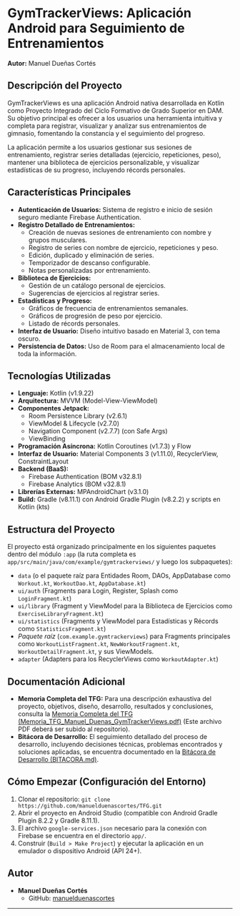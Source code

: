 # GymTrackerViews: Aplicación Android para Seguimiento de Entrenamientos

**Autor:** Manuel Dueñas Cortés

## Descripción del Proyecto

GymTrackerViews es una aplicación Android nativa desarrollada en Kotlin como Proyecto Integrado del Ciclo Formativo de Grado Superior en DAM. Su objetivo principal es ofrecer a los usuarios una herramienta intuitiva y completa para registrar, visualizar y analizar sus entrenamientos de gimnasio, fomentando la constancia y el seguimiento del progreso.

La aplicación permite a los usuarios gestionar sus sesiones de entrenamiento, registrar series detalladas (ejercicio, repeticiones, peso), mantener una biblioteca de ejercicios personalizable, y visualizar estadísticas de su progreso, incluyendo récords personales.

## Características Principales

* **Autenticación de Usuarios:** Sistema de registro e inicio de sesión seguro mediante Firebase Authentication.
* **Registro Detallado de Entrenamientos:**
    * Creación de nuevas sesiones de entrenamiento con nombre y grupos musculares.
    * Registro de series con nombre de ejercicio, repeticiones y peso.
    * Edición, duplicado y eliminación de series.
    * Temporizador de descanso configurable.
    * Notas personalizadas por entrenamiento.
* **Biblioteca de Ejercicios:**
    * Gestión de un catálogo personal de ejercicios.
    * Sugerencias de ejercicios al registrar series.
* **Estadísticas y Progreso:**
    * Gráficos de frecuencia de entrenamientos semanales.
    * Gráficos de progresión de peso por ejercicio.
    * Listado de récords personales.
* **Interfaz de Usuario:** Diseño intuitivo basado en Material 3, con tema oscuro.
* **Persistencia de Datos:** Uso de Room para el almacenamiento local de toda la información.

## Tecnologías Utilizadas

* **Lenguaje:** Kotlin (v1.9.22)
* **Arquitectura:** MVVM (Model-View-ViewModel)
* **Componentes Jetpack:**
    * Room Persistence Library (v2.6.1)
    * ViewModel & Lifecycle (v2.7.0)
    * Navigation Component (v2.7.7) (con Safe Args)
    * ViewBinding
* **Programación Asíncrona:** Kotlin Coroutines (v1.7.3) y Flow
* **Interfaz de Usuario:** Material Components 3 (v1.11.0), RecyclerView, ConstraintLayout
* **Backend (BaaS):**
    * Firebase Authentication (BOM v32.8.1)
    * Firebase Analytics (BOM v32.8.1)
* **Librerías Externas:** MPAndroidChart (v3.1.0)
* **Build:** Gradle (v8.11.1) con Android Gradle Plugin (v8.2.2) y scripts en Kotlin (kts)

## Estructura del Proyecto

El proyecto está organizado principalmente en los siguientes paquetes dentro del módulo `:app` (la ruta completa es `app/src/main/java/com/example/gymtrackerviews/` y luego los subpaquetes):

* `data` (o el paquete raíz para Entidades Room, DAOs, AppDatabase como `Workout.kt`, `WorkoutDao.kt`, `AppDatabase.kt`)
* `ui/auth` (Fragments para Login, Register, Splash como `LoginFragment.kt`)
* `ui/library` (Fragment y ViewModel para la Biblioteca de Ejercicios como `ExerciseLibraryFragment.kt`)
* `ui/statistics` (Fragments y ViewModel para Estadísticas y Récords como `StatisticsFragment.kt`)
* *Paquete raíz* (`com.example.gymtrackerviews`) para Fragments principales como `WorkoutListFragment.kt`, `NewWorkoutFragment.kt`, `WorkoutDetailFragment.kt`, y sus ViewModels.
* `adapter` (Adapters para los RecyclerViews como `WorkoutAdapter.kt`)

## Documentación Adicional

* **Memoria Completa del TFG:** Para una descripción exhaustiva del proyecto, objetivos, diseño, desarrollo, resultados y conclusiones, consulta la [Memoria Completa del TFG (Memoria_TFG_Manuel_Duenas_GymTrackerViews.pdf)](Memoria_TFG_Manuel_Duenas_GymTrackerViews.pdf) (Este archivo PDF deberá ser subido al repositorio).
* **Bitácora de Desarrollo:** El seguimiento detallado del proceso de desarrollo, incluyendo decisiones técnicas, problemas encontrados y soluciones aplicadas, se encuentra documentado en la [Bitácora de Desarrollo (BITACORA.md)](BITACORA.md).

## Cómo Empezar (Configuración del Entorno)

1.  Clonar el repositorio: `git clone https://github.com/manuelduenascortes/TFG.git`
2.  Abrir el proyecto en Android Studio (compatible con Android Gradle Plugin 8.2.2 y Gradle 8.11.1).
3.  El archivo `google-services.json` necesario para la conexión con Firebase se encuentra en el directorio `app/`.
4.  Construir (`Build > Make Project`) y ejecutar la aplicación en un emulador o dispositivo Android (API 24+).

## Autor

* **Manuel Dueñas Cortés**
    * GitHub: [manuelduenascortes](https://github.com/manuelduenascortes)

---
